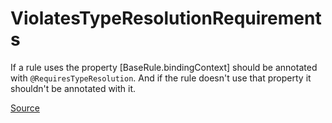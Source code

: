 # ViolatesTypeResolutionRequirements

If a rule uses the property [BaseRule.bindingContext] should be annotated with `@RequiresTypeResolution`.
And if the rule doesn't use that property it shouldn't be annotated with it.


[Source](https://arturbosch.github.io/detekt/ruleauthors.html#violatestyperesolutionrequirements)
